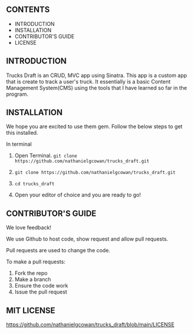 CONTENTS
--------

 * INTRODUCTION
 * INSTALLATION
 * CONTRIBUTOR'S GUIDE
 * LICENSE

INTRODUCTION
------------


Trucks Draft is an CRUD, MVC app using Sinatra. This app is a custom app that is create to track a user's truck. It essentially is a basic Content Management System(CMS) using the tools that I have learned so far in the program.

INSTALLATION
------------

We hope you are excited to use them gem. Follow the below steps to get this installed.

In terminal
1. Open Terminal.
    ```git clone https://github.com/nathanielgcowan/trucks_draft.git```

2.  ```git clone https://github.com/nathanielgcowan/trucks_draft.git```

3. ```cd trucks_draft```

5. Open your editor of choice and you are ready to go!


CONTRIBUTOR'S GUIDE
-------------------
We love feedback!

We use Github to host code, show request and allow pull requests.

Pull requests are used to change the code.

To make a pull requests:
1. Fork the repo
2. Make a branch
3. Ensure the code work
4. Issue the pull request



MIT LICENSE
----------------------------
https://github.com/nathanielgcowan/trucks_draft/blob/main/LICENSE

